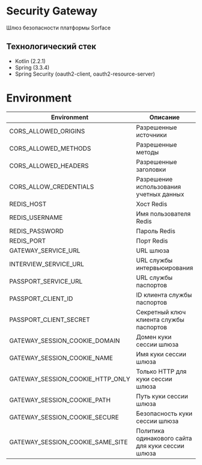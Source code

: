 # Security Gateway

Шлюз безопасности платформы Sorface

## Технологический стек

* Kotlin (2.2.1)
* Spring (3.3.4)
* Spring Security (oauth2-client, oauth2-resource-server)

# Environment

| Environment                | Описание                   |
|----------------------------|-----------------------------|
| CORS_ALLOWED_ORIGINS       | Разрешенные источники       |
| CORS_ALLOWED_METHODS       | Разрешенные методы          |
| CORS_ALLOWED_HEADERS       | Разрешенные заголовки       |
| CORS_ALLOW_CREDENTIALS     | Разрешение использования учетных данных   |
| REDIS_HOST                 | Хост Redis                  |
| REDIS_USERNAME             | Имя пользователя Redis      |
| REDIS_PASSWORD             | Пароль Redis                |
| REDIS_PORT                 | Порт Redis                  |
| GATEWAY_SERVICE_URL        | URL шлюза                   |
| INTERVIEW_SERVICE_URL      | URL службы интервьюирования |
| PASSPORT_SERVICE_URL       | URL службы паспортов        |
| PASSPORT_CLIENT_ID         | ID клиента службы паспортов |
| PASSPORT_CLIENT_SECRET     | Секретный ключ клиента службы паспортов |
| GATEWAY_SESSION_COOKIE_DOMAIN | Домен куки сессии шлюза   |
| GATEWAY_SESSION_COOKIE_NAME | Имя куки сессии шлюза       |
| GATEWAY_SESSION_COOKIE_HTTP_ONLY | Только HTTP для куки сессии шлюза |
| GATEWAY_SESSION_COOKIE_PATH | Путь куки сессии шлюза      |
| GATEWAY_SESSION_COOKIE_SECURE | Безопасность куки сессии шлюза |
| GATEWAY_SESSION_COOKIE_SAME_SITE | Политика одинакового сайта для куки сессии шлюза |
